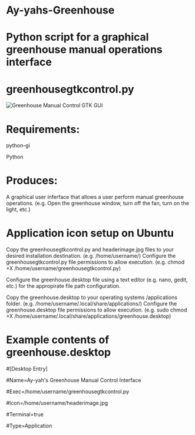 # Ay-yahs-Greenhouse


# Python script for a graphical greenhouse manual operations interface


# greenhousegtkcontrol.py

![Greenhouse Manual Control GTK GUI](https://raw.githubusercontent.com/thegroundhogwhisperer/Ay-yahs-Greenhouse/master/Greenhousemanualgui/Greenhouse%20Manual%20Operations%20GUI.png)



# Requirements: 

python-gi

Python


# 
# Produces:


A graphical user inferface that allows a user perform manual greenhouse operations. (e.g. Open the greenhouse window, turn off the fan, turn on the light, etc.)

# Application icon setup on Ubuntu

Copy the greenhousegtkcontrol.py and headerimage.jpg files to your desired installation destination.  (e.g. /home/username/)
Configure the greenhousegtkcontrol.py file permissions to allow execution.  (e.g. chmod +X /home/username/greenhousegtkcontrol.py)

Configure the greenhouse.desktop file using a text editor (e.g. nano, gedit, etc.) for the appropirate file path configuration.

Copy the greenhouse.desktop to your operating systems /applications folder. (e.g. /home/username/.local/share/applications/)
Configure the greenhouse.desktop file permissions to allow execution.  (e.g. sudo chmod +X /home/username/.local/share/applications/greenhouse.desktop)

# Example contents of greenhouse.desktop

\#[Desktop Entry]

\#Name=Ay-yah's Greenhouse Manual Control Interface

\#Exec=/home/username/greenhousegtkcontrol.py

\#Icon=/home/username/headerimage.jpg

\#Terminal=true

\#Type=Application


